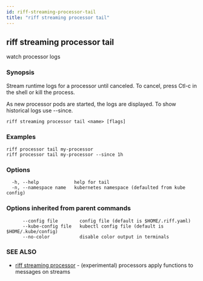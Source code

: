```yaml
---
id: riff-streaming-processor-tail
title: "riff streaming processor tail"
---
```

## riff streaming processor tail

watch processor logs

### Synopsis

Stream runtime logs for a processor until canceled. To cancel, press Ctl-c in
the shell or kill the process.

As new processor pods are started, the logs are displayed. To show historical
logs use --since.

```
riff streaming processor tail <name> [flags]
```

### Examples

```
riff processor tail my-processor
riff processor tail my-processor --since 1h
```

### Options

```
  -h, --help             help for tail
  -n, --namespace name   kubernetes namespace (defaulted from kube config)
```

### Options inherited from parent commands

```
      --config file        config file (default is $HOME/.riff.yaml)
      --kube-config file   kubectl config file (default is $HOME/.kube/config)
      --no-color           disable color output in terminals
```

### SEE ALSO

* [riff streaming processor](riff_streaming_processor.md)	 - (experimental) processors apply functions to messages on streams

